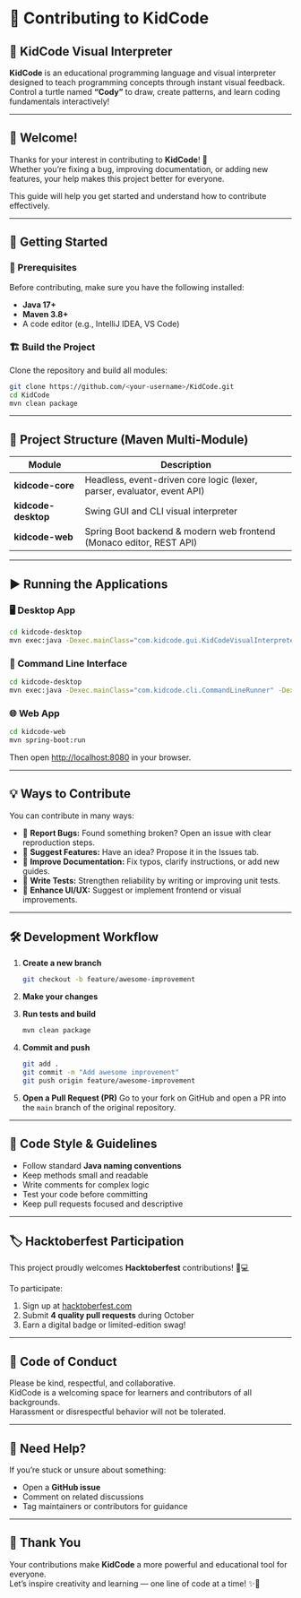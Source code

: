 # 🧩 Contributing to KidCode

## 🎨 KidCode Visual Interpreter

**KidCode** is an educational programming language and visual interpreter designed to teach programming concepts through instant visual feedback.  
Control a turtle named **“Cody”** to draw, create patterns, and learn coding fundamentals interactively!

---

## 💬 Welcome!

Thanks for your interest in contributing to **KidCode**! 🌟  
Whether you’re fixing a bug, improving documentation, or adding new features, your help makes this project better for everyone.  

This guide will help you get started and understand how to contribute effectively.

---

## 🚀 Getting Started

### 🧰 Prerequisites

Before contributing, make sure you have the following installed:

- **Java 17+**
- **Maven 3.8+**
- A code editor (e.g., IntelliJ IDEA, VS Code)

### 🏗️ Build the Project

Clone the repository and build all modules:

```bash
git clone https://github.com/<your-username>/KidCode.git
cd KidCode
mvn clean package
```

---

## 📁 Project Structure (Maven Multi-Module)

| Module | Description |
|--------|--------------|
| **kidcode-core** | Headless, event-driven core logic (lexer, parser, evaluator, event API) |
| **kidcode-desktop** | Swing GUI and CLI visual interpreter |
| **kidcode-web** | Spring Boot backend & modern web frontend (Monaco editor, REST API) |

---

## ▶️ Running the Applications

### 🖥️ Desktop App
```bash
cd kidcode-desktop
mvn exec:java -Dexec.mainClass="com.kidcode.gui.KidCodeVisualInterpreter"
```

### 🧮 Command Line Interface
```bash
cd kidcode-desktop
mvn exec:java -Dexec.mainClass="com.kidcode.cli.CommandLineRunner" -Dexec.args="../test_scripts/<script.kc>"
```

### 🌐 Web App
```bash
cd kidcode-web
mvn spring-boot:run
```

Then open [http://localhost:8080](http://localhost:8080) in your browser.

---

## 💡 Ways to Contribute

You can contribute in many ways:

- 🐞 **Report Bugs:** Found something broken? Open an issue with clear reproduction steps.
- 🧠 **Suggest Features:** Have an idea? Propose it in the Issues tab.
- 🧰 **Improve Documentation:** Fix typos, clarify instructions, or add new guides.
- 🧪 **Write Tests:** Strengthen reliability by writing or improving unit tests.
- 💅 **Enhance UI/UX:** Suggest or implement frontend or visual improvements.

---

## 🛠️ Development Workflow

1. **Create a new branch**
   ```bash
   git checkout -b feature/awesome-improvement
   ```

2. **Make your changes**

3. **Run tests and build**
   ```bash
   mvn clean package
   ```

4. **Commit and push**
   ```bash
   git add .
   git commit -m "Add awesome improvement"
   git push origin feature/awesome-improvement
   ```

5. **Open a Pull Request (PR)**
   Go to your fork on GitHub and open a PR into the `main` branch of the original repository.

---

## 🧭 Code Style & Guidelines

- Follow standard **Java naming conventions**
- Keep methods small and readable
- Write comments for complex logic
- Test your code before committing
- Keep pull requests focused and descriptive

---

## 🏷️ Hacktoberfest Participation

This project proudly welcomes **Hacktoberfest** contributions! 🎃💻

To participate:
1. Sign up at [hacktoberfest.com](https://hacktoberfest.com)
2. Submit **4 quality pull requests** during October
3. Earn a digital badge or limited-edition swag!


---

## 🤝 Code of Conduct

Please be kind, respectful, and collaborative.  
KidCode is a welcoming space for learners and contributors of all backgrounds.  
Harassment or disrespectful behavior will not be tolerated.

---

## 💬 Need Help?

If you’re stuck or unsure about something:
- Open a **GitHub issue**
- Comment on related discussions
- Tag maintainers or contributors for guidance

---

## 💖 Thank You

Your contributions make **KidCode** a more powerful and educational tool for everyone.  
Let’s inspire creativity and learning — one line of code at a time! ✨🐢
